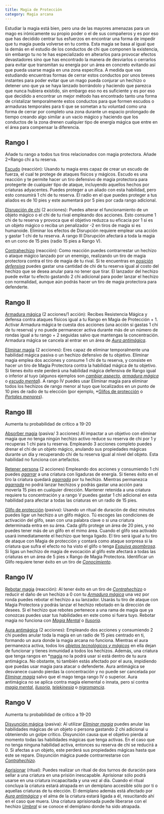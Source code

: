 ```yaml
---
title: Magia de Protección
category: Magia arcana
---
```


Estudiar la magia está bien, pero una de las mayores amenazas para un mago es irónicamente su propio poder o el de sus compañeros y es por eso que has decidido centrar tus esfuerzos en encontrar una forma de impedir que tu magia pueda volverse en tu contra. Esta magia se basa al igual que la demás en el estudio de los conductos de chi que componen la existencia, sin embargo tu no te has especializado en alterarlos para provocar efectos devastadores sino que has encontrado la manera de desviarlos o cerrarlos para evitar que transmitan su energía por un área en concreto evitando así que pueda usarse magia en una zona especifica. A medida que vas estudiando encuentras formas de cerrar estos conductos por unos breves instantes para poder evitar que un mago pueda conjurar un hechizo o detener uno que ya se haya lanzado borrándolo y haciendo que parezca que nunca hubiera existido, sin embargo eso no es suficiente y es por eso que decidido a encontrar un mejor método has encontrado tanto una forma de cristalizar temporalmente estos conductos para que formen escudos o armaduras temporales para ti que se sometan a tu voluntad como una forma de cerrar por completo una zona durante un espacio prolongado de tiempo creando algo similar a un vacío mágico y haciendo que los conductos de la zona drenen cualquier tipo de energía mágica que entre en el área para compensar la diferencia.

## Rango I

Añade tu rango a todos tus tiros relacionados con magia protectora. Añade 2+Rango chi a tu reserva.

<u>Escudo</u> (reacción): Usando tu magia eres capaz de crear un escudo de fuerza, el cual te protege de ataques físicos y mágicos. Escudo es una reacción y te permite hacer un tiro defensivo de magia protectora para protegerte de cualquier tipo de ataque, incluyendo aquellos hechos por criaturas adyacentes. Puedes proteger a un aliado con esta habilidad, pero esto consumirá 1 chi de tu reserva. El radio en el que puedes proteger a tus aliados es de 10 pies y este aumentará por 5 pies por cada rango adicional.

<u>Disrupción de chi</u> (2 acciones): Puedes alterar el funcionamiento de un objeto mágico o el chi de tu rival empleando dos acciones. Esto consume 1 chi de tu reserva y provoca que el objetivo reduzca su eficacia por 1 si es un objeto mágico o reciba un penalizador -2 en tiros de magia si es humanoide. Eliminar los efectos de Disrupción requiere emplear una acción y gastar 1 chi de tu reserva. A rango III Disrupción afectará a toda la magia en un cono de 15 pies (radio 15 pies a Rango V).

<u>Contrahechizo</u> (reacción): Como reacción puedes contrarrestar un hechizo o ataque mágico lanzado por un enemigo, realizando un tiro de magia protectora contra el tiro de magia de tu rival. Si te encuentras en *[posición defensiva](https://raldamain.com/rules/Reglas%20principales/reglas%20de%20combate.html#acción-de-movimiento)* puedes gastar una cantidad de chi de tu reserva igual al costo del hechizo que se desea anular para no tener que tirar. El lanzador del hechizo puede evitar tu efecto gastando 2 chi adicional para poder lanzar el hechizo con normalidad, aunque aún podrás hacer un tiro de magia protectora para defenderte.

## Rango II

<u>Armadura mágica</u> (2 acciones/1 acción): Recibes Resistencia Mágica y defensa contra ataques físicos igual a tu Rango en Magia de Protección + 1. Activar Armadura mágica te cuesta dos acciones (una acción si gastas 1 chi de tu reserva) y no puede permanecer activa durante más de un número de rondas igual a tu rango + 2 seguidas salvo que mantengas la concentración. Armadura mágica se cancela al entrar en un área de *[Aura antimágica](https://raldamain.com/rules/Rangos/Magia%20arcana/magia%20protectora.html#rango-iv)*. 

<u>Eliminar magia</u> (2 acciones): Eres capaz de eliminar temporalmente una habilidad mágica pasiva o un hechizo defensivo de tu objetivo. Eliminar magia emplea dos acciones y consume 1 chi de tu reserva, y consiste en hacer un tiro de Magia Protectora contra la habilidad mágica de tu objetivo. Si tienes éxito este perderá una habilidad mágica defensiva de Rango igual o inferior al tuyo (algunos ejemplos son *[cambiar aspecto](https://raldamain.com/rules/Rangos/Magia%20arcana/magia%20ilusoria.html#rango-i)*, *[armadura mágica](https://raldamain.com/rules/Rangos/Magia%20arcana/magia%20protectora.html#rango-ii)* o *[escudo mental](https://raldamain.com/rules/Rangos/Magia%20arcana/magia%20mental.html#rango-i)*). A rango IV puedes usar Eliminar magia para eliminar todos los hechizos de rango menor al tuyo que localizados en un punto de 10 pies de radio de tu elección (por ejemplo, *[Glifos de protección](https://raldamain.com/rules/Rangos/Magia%20arcana/magia%20protectora.html#rango-iii) o *[Portales menores](https://raldamain.com/rules/Rangos/Magia%20arcana/magia%20espacial.html#rango-i)*).

## Rango III

Aumenta tu probabilidad de crítico a 19-20

<u>Absorber magia</u> (pasiva/ 3 acciones) Al impactar a un objetivo con eliminar magia que no tenga ningún hechizo activo reduce su reserva de chi por 1 y recuperas 1 chi para tu reserva. Empleando 3 acciones completo puedes drenar el chi de un objeto mágico, anulando sus propiedades mágicas durante un día y recuperando chi de tu reserva igual al nivel del objeto. Esta habilidad no funciona con artefactos.

<u>Retener persona</u> (2 acciones) Empleando dos acciones y consumiendo 1 chi puedes *[agarrar](https://raldamain.com/rules/Reglas%20principales/Efectos%20de%20estado.html#agarrada)* a una criatura con ligaduras de energía. Si tienes éxito en el tiro la criatura quedará *[agarrada](https://raldamain.com/rules/Reglas%20principales/Efectos%20de%20estado.html#agarrada)* por tu hechizo. Mientras permanezca *[agarrada](https://raldamain.com/rules/Reglas%20principales/Efectos%20de%20estado.html#agarrada)* no podrá lanzar hechizos y podrás gastar una acción para moverla 15 pies en cualquier dirección. Mantener retenida a una criatura requiere tu concentración y a rango V puedes gastar 1 chi adicional en esta habilidad para afectar a todas las criaturas en un radio de 15 pies.

<u>Glifo de protección</u> (pasiva): Usando un ritual de duración de diez minutos puedes ligar un hechizo a un glifo mágico. Tú escoges las condiciones de activación del glifo, sean con una palabra clave o si una criatura determinada entra en su área. Cada glifo protege un área de 20 pies, y no puedes tener más de un glifo en el mimo área. Cuando el glifo sea activado usará inmediatamente el hechizo que tenga ligado. El tiro será igual a tu tiro de ataque con Magia de protección y contará como ataque sorpresa si la criatura que sufra el efecto no ha visto el glifo o tenga *[Esquiva asombrosa](https://raldamain.com/rules/Rangos/Combate/reflejos.html#rango-ii)*. Si ligas un hechizo de magia de evocación al glifo este afectará a todas las criaturas en un área de 5 pies x Rango de Magia Protectora. Identificar un Glifo requiere tener éxito en un tiro de *[Conocimiento](https://raldamain.com/rules/Rangos/Ciencia/conocimiento.html)*.

## Rango IV

<u>Rebotar magia</u> (reacción): Al tener éxito en un tiro de *[Contrahechizo](https://raldamain.com/rules/Rangos/Magia%20arcana/magia%20protectora.html#rango-i)* o reducir el daño de un hechizo a 0 con tu *[Armadura mágica](https://raldamain.com/rules/Rangos/Magia%20arcana/magia%20protectora.html#rango-ii)* una vez por ronda puedes rebotar el hechizo a su lanzador. Usarás tu tiro de ataque con Magia Protectora y podrás lanzar el hechizo rebotado en la dirección de desees. Si el hechizo que rebotes pertenece a una rama de magia que ya conozcas puedes usar tus habilidades en este como si fuera tuyo. Rebotar magia no funciona con *[Magia Mental](https://raldamain.com/rules/Rangos/Magia%20arcana/magia%20mental.html)* o *[Ilusoria](https://raldamain.com/rules/Rangos/Magia%20arcana/magia%20ilusoria.html)*.

<u>Aura antimágica</u> (2 acciones): Empleando dos acciones y consumiendo 2 chi puedes anular toda la magia en un radio de 15 pies centrado en ti, formando un aura donde la magia arcana no funciona. Mientras el aura permanezca activa, todos los *[objetos tecnológicos y mágicos](https://raldamain.com/rules/Reglas%20adicionales/equipamiento/)* en ella dejan de funcionar y tienes inmunidad a todos los hechizos. Además, una criatura que tenga rangos en *[magia](https://raldamain.com/rules/Rangos/Magia%20arcana/) no la podrá usar si está dentro de tu aura antimágica. No obstante, tú también estás afectado por el aura, impidiendo que puedas usar magia para atacar o defenderte. Aura antimágica se desvanece cuando pierdas la concentración y no puede ser cancelada por *[Eliminar magia](https://raldamain.com/rules/Rangos/Magia%20arcana/magia%20protectora.html#rango-ii)* salvo que el mago tenga rango IV o superior. Aura antimágica no se aplica contra magia elemental o innata, pero sí contra *[magia mental](https://raldamain.com/rules/Rangos/Magia%20arcana/magia%20mental.html)*, *[ilusoria](https://raldamain.com/rules/Rangos/Magia%20arcana/magia%20ilusoria.html)*, *[telekinesia](https://raldamain.com/rules/Rangos/Ocultismo/telekinesia.html)* o *[nigromancia](https://raldamain.com/rules/Rangos/Ocultismo/nigromancia.html)*.

## Rango V 

Aumenta tu probabilidad de crítico a 19-20

<u>Disyunción mágica</u> (pasiva): Al utilizar *[Eliminar magia](https://raldamain.com/rules/Rangos/Magia%20arcana/magia%20protectora.html#rango-ii)* puedes anular las habilidades mágicas de un objeto o persona gastando 2 chi adicional u obteniendo un golpe crítico. Disyunción causa que el objetivo pierda al momento todas las habilidades mágicas que tenga activas. En el caso que no tenga ninguna habilidad activa, entonces su reserva de chi se reducirá a 0. Si afectas a un objeto, este perderá sus propiedades mágicas hasta que este se repare. Disyunción mágica puede contrarrestarse con *[Contrahechizo](https://raldamain.com/rules/Rangos/Magia%20arcana/magia%20protectora.html#rango-i)*.

<u>Aprisionar</u> (ritual): Puedes realizar un ritual de dos turnos de duración para sellar a una criatura en una prisión inescapable. Aprisionar sólo podrá usarse en una criatura incapacitada y una vez al día. Cuando el ritual concluya la criatura estará atrapada en un demiplano accesible sólo por ti o aquellas criaturas de tu elección. El demiplano además está afectado por *[Aura antimágica](https://raldamain.com/rules/Rangos/Magia%20arcana/magia%20protectora.html#rango-iv)* y el alma de la criatura estará ligada a él, resucitando ahí en el caso que muera. Una criatura aprisionada puede liberarse con el hechizo *[Umbral](https://raldamain.com/rules/Rangos/Magia%20arcana/magia%20espacial.html#rango-v)* si se conoce el demiplano donde ha sido atrapada.